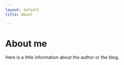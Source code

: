 ```yaml
---
layout: default
title: About

---
```

# About me

Here is a little information about the author or the blog.
